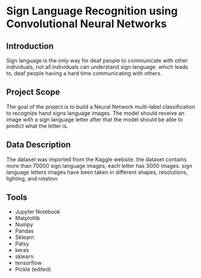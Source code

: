 
# Sign Language Recognition using Convolutional Neural Networks

## Introduction
Sign language is the only way for deaf people to communicate with other individuals, not all individuals can understand sign language. which leads to, deaf people having a hard time communicating with others.

## Project Scope
The goal of the project is to build a Neural Network multi-label classification to recognize hand signs language images. The model should receive an image with a sign language letter after that the model should be able to predict what the letter is.

## Data Description
The dataset was imported from the Kaggle website. the dataset contains more than 70000 sign language images, each letter has 3000 images. sign language letters images have been taken in different shapes, resolutions, lighting, and rotation.

## Tools
* Jupyter Notebook
* Matplotlib 
* Numpy 
* Pandas
* Sklearn 
* Patsy
* keras 
* sklearn
* tensorflow 
* Pickle (edited)
